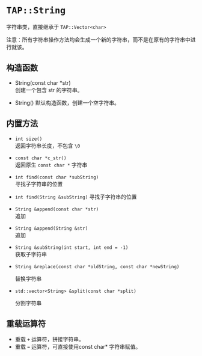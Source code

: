 # `TAP::String`

字符串类，直接继承于 `TAP::Vector<char>`   

注意：所有字符串操作方法均会生成一个新的字符串，而不是在原有的字符串中进行就该。

## 构造函数
* String(const char *str)       
创建一个包含 str 的字符串。

* String()
默认构造函数，创建一个空字符串。

## 内置方法
* `int size()`    
返回字符串长度，不包含 `\0`    

* `const char *c_str()`     
返回原生  `const char *` 字符串

* `int find(const char *subString)`     
寻找子字符串的位置


* `int find(String &subString)`
寻找子字符串的位置

* `String &append(const char *str)`     
追加

* `String &append(String &str)`     
追加

* `String &subString(int start, int end = -1)`          
获取子字符串

* `String &replace(const char *oldString, const char *newString)`
    
    替换字符串

* `std::vector<String> &split(const char *split)`

    分割字符串
        

## 重载运算符
* 重载 `+` 运算符，拼接字符串。
* 重载 `=` 运算符，可直接使用const char* 字符串赋值。
